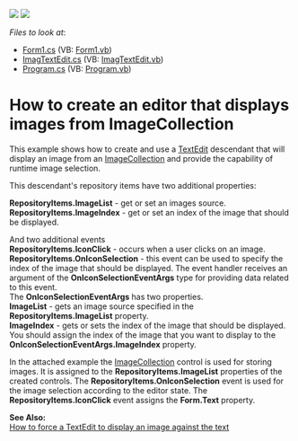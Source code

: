 <!-- default badges list -->
[![](https://img.shields.io/badge/Open_in_DevExpress_Support_Center-FF7200?style=flat-square&logo=DevExpress&logoColor=white)](https://supportcenter.devexpress.com/ticket/details/E1995)
[![](https://img.shields.io/badge/📖_How_to_use_DevExpress_Examples-e9f6fc?style=flat-square)](https://docs.devexpress.com/GeneralInformation/403183)
<!-- default badges end -->
<!-- default file list -->
*Files to look at*:

* [Form1.cs](./CS/ImageTextEdit/Form1.cs) (VB: [Form1.vb](./VB/ImageTextEdit/Form1.vb))
* [ImagTextEdit.cs](./CS/ImageTextEdit/ImagTextEdit.cs) (VB: [ImagTextEdit.vb](./VB/ImageTextEdit/ImagTextEdit.vb))
* [Program.cs](./CS/ImageTextEdit/Program.cs) (VB: [Program.vb](./VB/ImageTextEdit/Program.vb))
<!-- default file list end -->
# How to create an editor that displays images from ImageCollection


<p>This example shows how to create and use a <a href="http://documentation.devexpress.com/#WindowsForms/clsDevExpressXtraEditorsTextEdittopic">TextEdit</a> descendant that will display an image from an <a href="http://documentation.devexpress.com/#CoreLibraries/clsDevExpressUtilsImageCollectiontopic">ImageCollection</a> and provide the capability of runtime image selection.</p><p>This descendant's repository items have two additional properties:</p><p><strong>RepositoryItems.ImageList</strong> - get or set an images source.<br />
<strong>RepositoryItems.ImageIndex</strong> - get or set an index of the image that should be displayed.</p><p>And two additional events<br />
<strong>RepositoryItems.IconClick</strong> - occurs when a user clicks on an image.<br />
<strong>RepositoryItems.OnIconSelection</strong> - this event can be used to specify the index of the image that should be displayed. The event handler receives an argument of the <strong>OnIconSelectionEventArgs</strong> type for providing data related to this event.<br />
The <strong>OnIconSelectionEventArgs</strong> has two properties.<br />
<strong>ImageList</strong> - gets an image source specified in the <strong>RepositoryItems.ImageList</strong> property.<br />
<strong>ImageIndex</strong> - gets or sets the index of the image that should be displayed.<br />
You should assign the index of the image that you want to display to the <strong>OnIconSelectionEventArgs.ImageIndex</strong> property.</p><p>In the attached example the <a href="http://documentation.devexpress.com/#CoreLibraries/clsDevExpressUtilsImageCollectiontopic">ImageCollection</a> control is used for storing images. It is assigned to the <strong>RepositoryItems.ImageList</strong> properties of the created controls. The <strong>RepositoryItems.OnIconSelection</strong> event is used for the image selection according to the editor state. The <strong>RepositoryItems.IconClick</strong> event assigns the <strong>Form.Text</strong> property.</p><p><strong>See Also:</strong><br />
<a href="https://www.devexpress.com/Support/Center/p/K18336">How to force a TextEdit to display an image against the text </a></p>

<br/>


